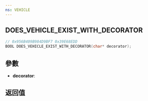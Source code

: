 ```yaml
---
ns: VEHICLE
---
```

## DOES_VEHICLE_EXIST_WITH_DECORATOR

```c
// 0x956B409B984D9BF7 0x39E68EDD
BOOL DOES_VEHICLE_EXIST_WITH_DECORATOR(char* decorator);
```


## 參數
* **decorator**: 

## 返回值

